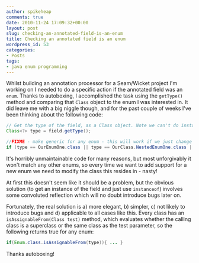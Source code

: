 ```yaml
---
author: spikeheap
comments: true
date: 2010-11-24 17:09:32+00:00
layout: post
slug: checking-an-annotated-field-is-an-enum
title: Checking an annotated field is an enum
wordpress_id: 53
categories:
- Posts
tags:
- java enum programming
---
```


Whilst building an annotation processor for a Seam/Wicket project I'm working on I needed to do a specific action if the annotated field was an `enum`. Thanks to autoboxing, I accomplished the task using the `getType()` method and comparing that `Class` object to the enum I was interested in. It did leave me with a big niggle though, and for the past couple of weeks I've been thinking about the following code:

```java
// Get the type of the field, as a Class object. Note we can't do instanceof on this, because it is a Class.
Class<?> type = field.getType();

//FIXME - make generic for any enum - this will work if we just change the catch criteria here.
if (type == OurEnumOne.class || type == OurClass.NestedEnumOne.class || type == OurEnumTwo.class) { ... }
```

It's horribly unmaintainable code for many reasons, but most unforgivably it won't match any other enums, so every time we want to add support for a new enum we need to modify the class this resides in - nasty!

At first this doesn't seem like it should be a problem, but the obvious solution (to get an instance of the field and just use `instanceof`) involves some convoluted reflection which will no doubt introduce bugs later on.

Fortunately, the real solution is a) more elegant, b) simpler, c) not likely to introduce bugs and d) applicable to all cases like this. Every class has an `isAssignableFrom(Class test)` method, which evaluates whether the calling class is a superclass or the same class as the test parameter, so the following returns true for any enum:

```java
if(Enum.class.isAssignableFrom(type)){ ... }
```

Thanks autoboxing!
